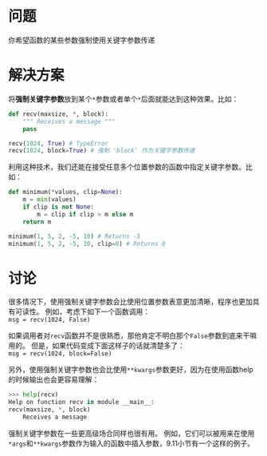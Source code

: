 # 问题
你希望函数的某些参数强制使用关键字参数传递

# 解决方案
将**强制关键字参数**放到某个`*`参数或者单个`*`后面就能达到这种效果。比如：
```python
def recv(maxsize, *, block):
    """ Receives a message """
    pass

recv(1024, True) # TypeError
recv(1024, block=True) # 强制 'block' 作为关键字参数传递
```

利用这种技术，我们还能在接受任意多个位置参数的函数中指定关键字参数。比如：
```python
def minimum(*values, clip=None):
    m = min(values)
    if clip is not None:
        m = clip if clip > m else m
    return m

minimum(1, 5, 2, -5, 10) # Returns -5
minimum(1, 5, 2, -5, 10, clip=0) # Returns 0
```

# 讨论
很多情况下，使用强制关键字参数会比使用位置参数表意更加清晰，程序也更加具有可读性。 例如，考虑下如下一个函数调用：  
`msg = recv(1024, False)`

如果调用者对`recv`函数并不是很熟悉，那他肯定不明白那个`False`参数到底来干嘛用的。 但是，如果代码变成下面这样子的话就清楚多了：  
`msg = recv(1024, block=False)`

另外，使用强制关键字参数也会比使用`**kwargs`参数更好，因为在使用函数help的时候输出也会更容易理解：

```python
>>> help(recv)
Help on function recv in module __main__:
recv(maxsize, *, block)
    Receives a message
```
强制关键字参数在一些更高级场合同样也很有用。 例如，它们可以被用来在使用`*args`和`**kwargs`参数作为输入的函数中插入参数，9.11小节有一个这样的例子。
